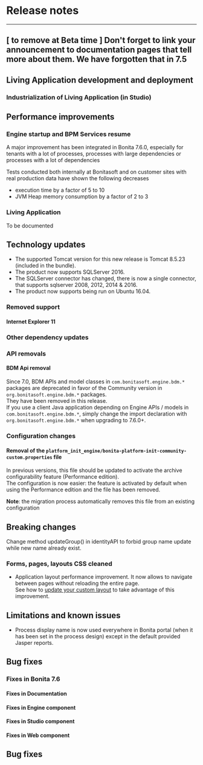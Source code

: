 # Release notes
-----
[ to remove at Beta time ]
Don't forget to link your announcement to documentation pages that tell more about them.
We have forgotten that in 7.5
-----
<a id="living-application-development-and-deployment"/>

## Living Application development and deployment


### Industrialization of Living Application (in Studio)

## Performance improvements

### Engine startup and BPM Services resume

A major improvement has been integrated in Bonita 7.6.0, especially for tenants with a lot of processes, processes with large dependencies or processes with a
lot of dependencies

Tests conducted both internally at Bonitasoft and on customer sites with real production data have shown the following decreases
* execution time by a factor of 5 to 10
* JVM Heap memory consumption by a factor of 2 to 3

### Living Application

To be documented


## Technology updates

* The supported Tomcat version for this new release is Tomcat 8.5.23 (included in the bundle).
* The product now supports SQLServer 2016.
* The SQLServer connector has changed, there is now a single connector, that supports sqlserver 2008, 2012, 2014 & 2016.
* The product now supports being run on Ubuntu 16.04.

### Removed support

#### Internet Explorer 11

### Other dependency updates

### API removals

#### BDM Api removal
Since 7.0, BDM APIs and model classes in `com.bonitasoft.engine.bdm.*` packages are deprecated in favor of the Community version in `org.bonitasoft.engine.bdm.*` packages.  
They have been removed in this release.  
If you use a client Java application depending on Engine APIs / models in `com.bonitasoft.engine.bdm.*`, simply change the import declaration with `org.bonitasoft.engine.bdm.*`
when upgrading to 7.6.0+.

### Configuration changes

#### Removal of the ```platform_init_engine/bonita-platform-init-community-custom.properties``` file

In previous versions, this file should be updated to activate the archive configurability feature (Performance edition).  
The configuration is now easier: the feature is activated by default when using the Performance edition and the file
has been removed.

__Note__: the migration process automatically removes this file from an existing configuration


## Breaking changes
Change method updateGroup() in identityAPI to forbid group name update while new name already exist.

### Forms, pages, layouts CSS cleaned
* Application layout performance improvement. It now allows to navigate between pages without reloading the entire page.  
  See how to [update your custom layout](customize-living-application-layout.md#improve-navigation) to take advantage of this improvement.


## Limitations and known issues

* Process display name is now used everywhere in Bonita portal (when it has been set in the process design) except in the default provided Jasper reports.

## Bug fixes

### Fixes in Bonita 7.6


#### Fixes in Documentation

#### Fixes in Engine component

#### Fixes in Studio component

#### Fixes in Web component


## Bug fixes 

